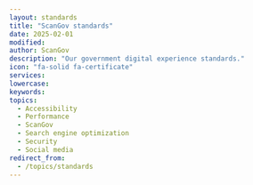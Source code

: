 ```yaml
---
layout: standards
title: "ScanGov standards"
date: 2025-02-01
modified: 
author: ScanGov
description: "Our government digital experience standards."
icon: "fa-solid fa-certificate"
services: 
lowercase: 
keywords: 
topics:
  - Accessibility
  - Performance
  - ScanGov
  - Search engine optimization
  - Security
  - Social media
redirect_from:
  - /topics/standards
---
```

